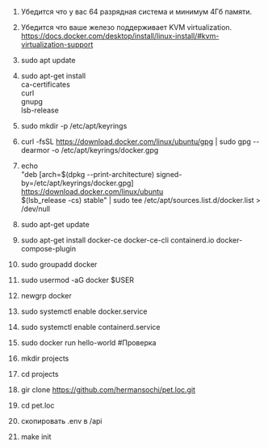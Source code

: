 1. Убедится что у вас 64 разрядная система и минимум 4Гб памяти.
2. Убедится что ваше железо поддерживает KVM virtualization. https://docs.docker.com/desktop/install/linux-install/#kvm-virtualization-support

3. sudo apt update

4. sudo apt-get install \
    ca-certificates \
    curl \
    gnupg \
    lsb-release
5. sudo mkdir -p /etc/apt/keyrings
6. curl -fsSL https://download.docker.com/linux/ubuntu/gpg | sudo gpg --dearmor -o /etc/apt/keyrings/docker.gpg
7. echo \
  "deb [arch=$(dpkg --print-architecture) signed-by=/etc/apt/keyrings/docker.gpg] https://download.docker.com/linux/ubuntu \
  $(lsb_release -cs) stable" | sudo tee /etc/apt/sources.list.d/docker.list > /dev/null
8. sudo apt-get update
9. sudo apt-get install docker-ce docker-ce-cli containerd.io docker-compose-plugin
10. sudo groupadd docker
11. sudo usermod -aG docker $USER
12. newgrp docker
13. sudo systemctl enable docker.service
14. sudo systemctl enable containerd.service
15. sudo docker run hello-world #Проверка

16. mkdir projects
17. cd projects
18. gir clone https://github.com/hermansochi/pet.loc.git
19. cd pet.loc
20. скопировать .env в /api
21. make init 